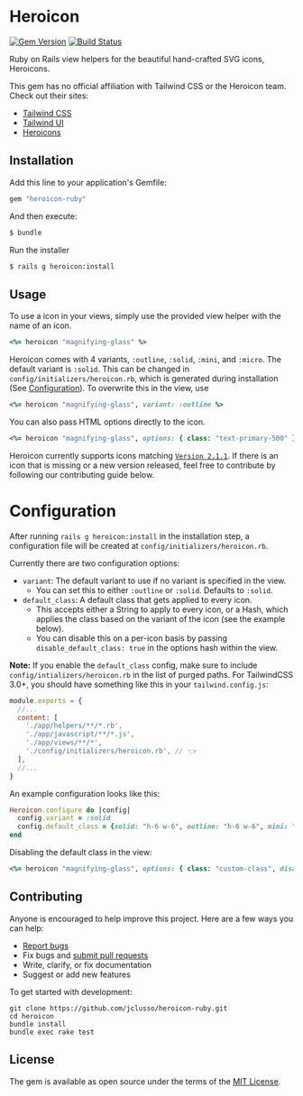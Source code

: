 # Heroicon

[![Gem Version](https://badge.fury.io/rb/heroicon-ruby.svg)](https://rubygems.org/gems/heroicon-ruby)
[![Build Status](https://github.com/jclusso/heroicon-ruby/workflows/CI/badge.svg)](https://github.com/jclusso/heroicon-ruby/actions)

Ruby on Rails view helpers for the beautiful hand-crafted SVG icons, Heroicons.

This gem has no official affiliation with Tailwind CSS or the Heroicon team. Check out their sites:

- [Tailwind CSS](https://tailwindcss.com/?utm_source=jclusso_heroicon-ruby_github)
- [Tailwind UI](https://tailwindui.com/?utm_source=jclusso_heroicon-ruby_github)
- [Heroicons](https://heroicons.com/?utm_source=jclusso_heroicon-ruby_github)

## Installation

Add this line to your application's Gemfile:

```ruby
gem "heroicon-ruby"
```

And then execute:

```bash
$ bundle
```

Run the installer

```bash
$ rails g heroicon:install
```

## Usage

To use a icon in your views, simply use the provided view helper with the name of an icon.

```rb
<%= heroicon "magnifying-glass" %>
```

Heroicon comes with 4 variants, `:outline`, `:solid`, `:mini`, and `:micro`. The default variant is `:solid`. This can be changed in `config/initializers/heroicon.rb`, which is generated during installation (See [Configuration](#configuration)). To overwrite this in the view, use

```rb
<%= heroicon "magnifying-glass", variant: :outline %>
```

You can also pass HTML options directly to the icon.

```rb
<%= heroicon "magnifying-glass", options: { class: "text-primary-500" } %>
```

Heroicon currently supports icons matching [`Version 2.1.1`](https://github.com/tailwindlabs/heroicons/releases/tag/v2.1.1). If there is an icon that is missing or a new version released, feel free to contribute by following our contributing guide below.

# Configuration

After running `rails g heroicon:install` in the installation step, a configuration file will be created at `config/initializers/heroicon.rb`.

Currently there are two configuration options:

- `variant`: The default variant to use if no variant is specified in the view.
  - You can set this to either `:outline` or `:solid`. Defaults to `:solid`.
- `default_class`: A default class that gets applied to every icon.
  - This accepts either a String to apply to every icon, or a Hash, which applies the class based on the variant of the icon (see the example below).
  - You can disable this on a per-icon basis by passing `disable_default_class: true` in the options hash within the view.

**Note:** If you enable the `default_class` config, make sure to include `config/intializers/heroicon.rb` in the list of purged paths. For TailwindCSS 3.0+, you should have something like this in your `tailwind.config.js`:

```js
module.exports = {
  //...
  content: [
    './app/helpers/**/*.rb',
    './app/javascript/**/*.js',
    './app/views/**/*',
    './config/initializers/heroicon.rb', // 👈
  ],
  //...
}
```

An example configuration looks like this:

```ruby
Heroicon.configure do |config|
  config.variant = :solid
  config.default_class = {solid: "h-6 w-6", outline: "h-6 w-6", mini: "h-5 w-5"}
end
```

Disabling the default class in the view:

```rb
<%= heroicon "magnifying-glass", options: { class: "custom-class", disable_default_class: true } %>
```

## Contributing

Anyone is encouraged to help improve this project. Here are a few ways you can help:

- [Report bugs](https://github.com/jclusso/heroicon-ruby/issues)
- Fix bugs and [submit pull requests](https://github.com/jclusso/heroicon-ruby/pulls)
- Write, clarify, or fix documentation
- Suggest or add new features

To get started with development:

```
git clone https://github.com/jclusso/heroicon-ruby.git
cd heroicon
bundle install
bundle exec rake test
```

## License

The gem is available as open source under the terms of the [MIT License](https://opensource.org/licenses/MIT).
